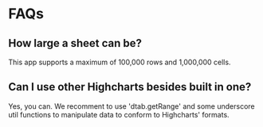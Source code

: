 # FAQs

## How large a sheet can be? 

This app supports a maximum of 100,000 rows and 1,000,000 cells.

## Can I use other Highcharts besides built in one?

Yes, you can. We recomment to use 'dtab.getRange' and some underscore util functions to manipulate data to conform to Highcharts' formats.
